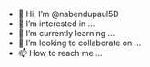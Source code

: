 - 👋 Hi, I’m @nabendupaul5D
- 👀 I’m interested in ...
- 🌱 I’m currently learning ...
- 💞️ I’m looking to collaborate on ...
- 📫 How to reach me ...

<!---
nabendupaul5D/nabendupaul5D is a ✨ special ✨ repository because its `README.md` (this file) appears on your GitHub profile.
You can click the Preview link to take a look at your changes.
--->

